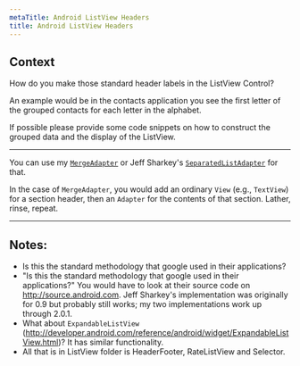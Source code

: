 ```yaml
---
metaTitle: Android ListView Headers
title: Android ListView Headers
---
```


## Context

How do you make those standard header labels in the ListView Control?


An example would be in the contacts application you see the first letter of the grouped contacts for each letter in the alphabet.


If possible please provide some code snippets on how to construct the grouped data and the display of the ListView.



---

You can use my [`MergeAdapter`](http://github.com/commonsguy/cwac-merge) or Jeff Sharkey's [`SeparatedListAdapter`](http://jsharkey.org/blog/2008/08/18/separating-lists-with-headers-in-android-09/) for that.


In the case of `MergeAdapter`, you would add an ordinary `View` (e.g., `TextView`) for a section header, then an `Adapter` for the contents of that section. Lather, rinse, repeat.



---

## Notes:

- Is this the standard methodology that google used in their applications?
- "Is this the standard methodology that google used in their applications?" You would have to look at their source code on http://source.android.com. Jeff Sharkey's implementation was originally for 0.9 but probably still works; my two implementations work up through 2.0.1.
- What about `ExpandableListView` (http://developer.android.com/reference/android/widget/ExpandableListView.html)? It has similar functionality.
- All that is in ListView folder is HeaderFooter, RateListView and Selector.
